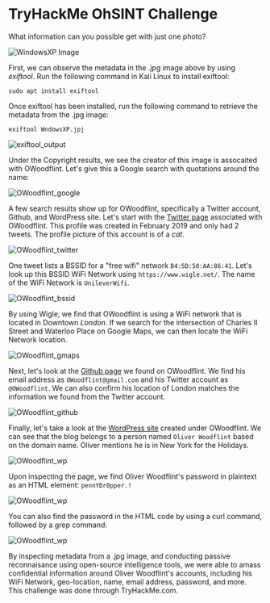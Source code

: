 # TryHackMe OhSINT Challenge
What information can you possible get with just one photo?

![WindowsXP Image](Images/WindowsXP.jpg)

First, we can observe the metadata in the .jpg image above by using _exiftool_. Run the following command in Kali Linux to install exiftool:

`sudo apt install exiftool`

Once exiftool has been installed, run the following command to retrieve the metadata from the .jpg image:

`exiftool WndowsXP.jpj`

![exiftool_output](Images/exiftool_output.png)

Under the Copyright results, we see the creator of this image is assocaited with OWoodflint. Let's give this a Google search with quotations around the name:

![OWoodflint_google](Images/OWoodflint_google.png)

A few search results show up for OWoodflint, specifically a Twitter account, Github, and WordPress site. Let's start with the [Twitter page](https://twitter.com/owoodflint) associated with OWoodflint. This profile was created in February 2019 and only had 2 tweets. The profile picture of this account is of a *cat*.

![OWoodflint_twitter](Images/OWoodflint_twitter.png)

One tweet lists a BSSID for a "free wifi" network `B4:5D:50:AA:86:41`. Let's look up this BSSID WiFi Network using `https://www.wigle.net/`. The name of the WiFi Network is `UnileverWifi`.

![OWoodflint_bssid](Images/OWoodflint_bssid.png)

By using Wigle, we find that OWoodflint is using a WiFi network that is located in Downtown *London*. If we search for the intersection of Charles II Street and Waterloo Place on Google Maps, we can then locate the WiFi Network location. 

![OWoodflint_gmaps](Images/OWoodflint_gmaps.png)

Next, let's look at the [Github page](https://github.com/OWoodfl1nt/people_finder) we found on OWoodflint. We find his email address as `OWoodflint@gmail.com` and his Twitter account as `@OWoodflint`. We can also confirm his location of London matches the information we found from the Twitter account. 

![OWoodflint_github](Images/OWoodflint_github.png)

Finally, let's take a look at the [WordPress site](https://oliverwoodflint.wordpress.com/author/owoodflint/) created under OWoodflint. We can see that the blog belongs to a person named `Oliver Woodflint` based on the domain name. Oliver mentions he is in New York for the Holidays. 

![OWoodflint_wp](Images/OWoodflint_wp.png)

Upon inspecting the page, we find Oliver Woodflint's password in plaintext as an HTML element: `pennYDr0pper.!`

![OWoodflint_wp](Images/OWoodflint_pw2.png)

You can also find the password in the HTML code by using a curl command, followed by a grep command:

![OWoodflint_wp](Images/OWoodflint_pw.png)

By inspecting metadata from a .jpg image, and conducting passive reconnaisance using open-source intelligence tools, we were able to amass confidential information around Oliver Woodflint's accounts, including his WiFi Network, geo-location, name, email address, password, and more. This challenge was done through TryHackMe.com.
